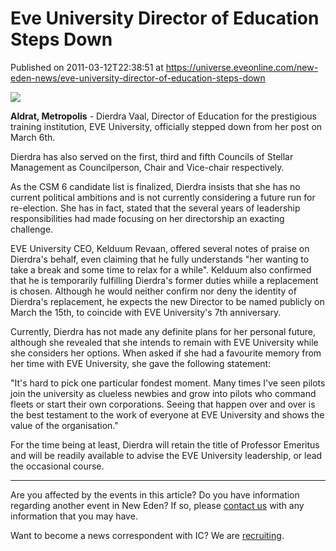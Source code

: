 # Eve University Director of Education Steps Down
Published on 2011-03-12T22:38:51 at https://universe.eveonline.com/new-eden-news/eve-university-director-of-education-steps-down

![](http://www.eve-ic.net/media/assets/icarticlebanner.png)  
  
 **Aldrat, Metropolis** \- Dierdra Vaal, Director of Education for the prestigious training institution, EVE University, officially stepped down from her post on March 6th.  
  
Dierdra has also served on the first, third and fifth Councils of Stellar Management as Councilperson, Chair and Vice-chair respectively.  
  
As the CSM 6 candidate list is finalized, Dierdra insists that she has no current political ambitions and is not currently considering a future run for re-election. She has in fact, stated that the several years of leadership responsibilities had made focusing on her directorship an exacting challenge.  
  
EVE University CEO, Kelduum Revaan, offered several notes of praise on Dierdra's behalf, even claiming that he fully understands "her wanting to take a break and some time to relax for a while". Kelduum also confirmed that he is temporarily fulfilling Dierdra's former duties whiile a replacement is chosen. Although he would neither confirm nor deny the identity of Dierdra's replacement, he expects the new Director to be named publicly on March the 15th, to coincide with EVE University's 7th anniversary.  
  
Currently, Dierdra has not made any definite plans for her personal future, although she revealed that she intends to remain with EVE University while she considers her options. When asked if she had a favourite memory from her time with EVE University, she gave the following statement:  
  
"It's hard to pick one particular fondest moment. Many times I've seen pilots join the university as clueless newbies and grow into pilots who command fleets or start their own corporations. Seeing that happen over and over is the best testament to the work of everyone at EVE University and shows the value of the organisation."  
  
For the time being at least, Dierdra will retain the title of Professor Emeritus and will be readily available to advise the EVE University leadership, or lead the occasional course.

* * *

Are you affected by the events in this article? Do you have information regarding another event in New Eden? If so, please [contact us](http://www.eveonline.com/news.asp?a=submitrp) with any information that you may have.  
  
Want to become a news correspondent with IC? We are [recruiting](http://www.eveonline.com/isd.asp).
